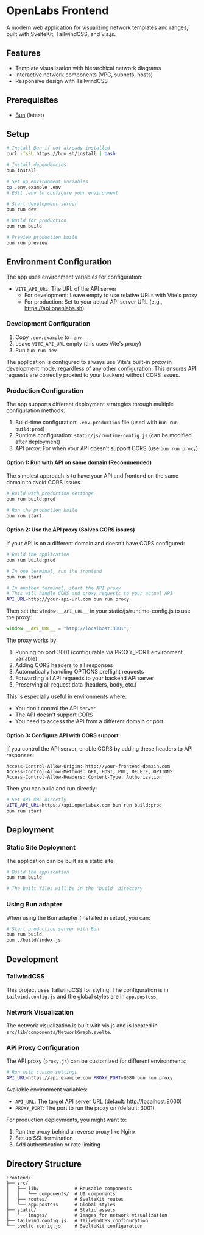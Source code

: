 # OpenLabs Frontend

A modern web application for visualizing network templates and ranges, built with SvelteKit, TailwindCSS, and vis.js.

## Features

- Template visualization with hierarchical network diagrams
- Interactive network components (VPC, subnets, hosts)
- Responsive design with TailwindCSS

## Prerequisites

- [Bun](https://bun.sh/) (latest)

## Setup

```bash
# Install Bun if not already installed
curl -fsSL https://bun.sh/install | bash

# Install dependencies
bun install

# Set up environment variables
cp .env.example .env
# Edit .env to configure your environment

# Start development server
bun run dev

# Build for production
bun run build

# Preview production build
bun run preview
```

## Environment Configuration

The app uses environment variables for configuration:

- `VITE_API_URL`: The URL of the API server
  - For development: Leave empty to use relative URLs with Vite's proxy
  - For production: Set to your actual API server URL (e.g., https://api.openlabs.sh)

### Development Configuration

1. Copy `.env.example` to `.env`
2. Leave `VITE_API_URL` empty (this uses Vite's proxy)
3. Run `bun run dev`

The application is configured to always use Vite's built-in proxy in development mode, 
regardless of any other configuration. This ensures API requests are correctly
proxied to your backend without CORS issues.

### Production Configuration

The app supports different deployment strategies through multiple configuration methods:

1. Build-time configuration: `.env.production` file (used with `bun run build:prod`)
2. Runtime configuration: `static/js/runtime-config.js` (can be modified after deployment)
3. API proxy: For when your API doesn't support CORS (use `bun run proxy`)

#### Option 1: Run with API on same domain (Recommended)

The simplest approach is to have your API and frontend on the same domain to avoid CORS issues.

```bash
# Build with production settings
bun run build:prod

# Run the production build
bun run start
```

#### Option 2: Use the API proxy (Solves CORS issues)

If your API is on a different domain and doesn't have CORS configured:

```bash
# Build the application
bun run build:prod

# In one terminal, run the frontend
bun run start

# In another terminal, start the API proxy 
# This will handle CORS and proxy requests to your actual API
API_URL=http://your-api-url.com bun run proxy
```

Then set the `window.__API_URL__` in your static/js/runtime-config.js to use the proxy:
```js
window.__API_URL__ = "http://localhost:3001";
```

The proxy works by:
1. Running on port 3001 (configurable via PROXY_PORT environment variable)
2. Adding CORS headers to all responses
3. Automatically handling OPTIONS preflight requests
4. Forwarding all API requests to your backend API server
5. Preserving all request data (headers, body, etc.)

This is especially useful in environments where:
- You don't control the API server
- The API doesn't support CORS
- You need to access the API from a different domain or port

#### Option 3: Configure API with CORS support

If you control the API server, enable CORS by adding these headers to API responses:

```
Access-Control-Allow-Origin: http://your-frontend-domain.com
Access-Control-Allow-Methods: GET, POST, PUT, DELETE, OPTIONS
Access-Control-Allow-Headers: Content-Type, Authorization
```

Then you can build and run directly:

```bash
# Set API URL directly
VITE_API_URL=https://api.openlabsx.com bun run build:prod
bun run start
```

## Deployment

### Static Site Deployment

The application can be built as a static site:

```bash
# Build the application
bun run build

# The built files will be in the 'build' directory
```

### Using Bun adapter

When using the Bun adapter (installed in setup), you can:

```bash
# Start production server with Bun
bun run build
bun ./build/index.js
```

## Development

### TailwindCSS

This project uses TailwindCSS for styling. The configuration is in `tailwind.config.js` and the global styles are in `app.postcss`.

### Network Visualization

The network visualization is built with vis.js and is located in `src/lib/components/NetworkGraph.svelte`.

### API Proxy Configuration

The API proxy (`proxy.js`) can be customized for different environments:

```bash
# Run with custom settings
API_URL=https://api.example.com PROXY_PORT=8080 bun run proxy
```

Available environment variables:
- `API_URL`: The target API server URL (default: http://localhost:8000)
- `PROXY_PORT`: The port to run the proxy on (default: 3001)

For production deployments, you might want to:
1. Run the proxy behind a reverse proxy like Nginx
2. Set up SSL termination
3. Add authentication or rate limiting

## Directory Structure

```
Frontend/
├── src/
│   ├── lib/             # Reusable components
│   │   └── components/  # UI components
│   ├── routes/          # SvelteKit routes
│   └── app.postcss      # Global styles
├── static/              # Static assets
│   └── images/          # Images for network visualization
├── tailwind.config.js   # TailwindCSS configuration
└── svelte.config.js     # SvelteKit configuration
```
